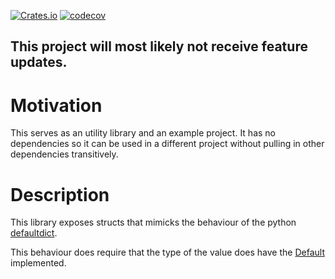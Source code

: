 [![Crates.io](https://img.shields.io/crates/v/defaultdict.svg)](https://crates.io/crates/defaultdict)
[![codecov](https://codecov.io/gh/MitchellBerend/defaultdict/branch/master/graph/badge.svg?token=S1VNH7GNGP)](https://codecov.io/gh/MitchellBerend/defaultdict)

This project will most likely not receive feature updates.
---


# Motivation
This serves as an utility library and an example project. It has no dependencies
so it can be used in a different project without pulling in other dependencies transitively.

# Description

This library exposes structs that mimicks the behaviour of the python
[defaultdict](https://docs.python.org/3/library/collections.html#collections.defaultdict).

This behaviour does require that the type of the value does have the [Default](https://doc.rust-lang.org/std/default/trait.Default.html) implemented.
